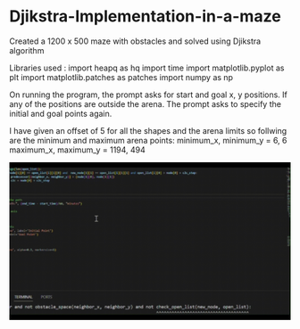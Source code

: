 # Djikstra-Implementation-in-a-maze
Created a 1200 x 500 maze with obstacles and solved using Djikstra algorithm

Libraries used : import heapq as hq import time import matplotlib.pyplot as plt import matplotlib.patches as patches import numpy as np

On running the program, the prompt asks for start and goal x, y positions. If any of the positions are outside the arena. The prompt asks to specify the initial and goal points again.

I have given an offset of 5 for all the shapes and the arena limits so follwing are the minimum and maximum arena points: minimum_x, minimum_y = 6, 6 maximum_x, maximum_y = 1194, 494

![Djikstra on a Point Robot](Djikstra.gif)
